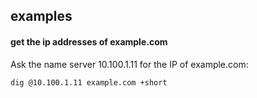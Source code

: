 ## examples

#### get the ip addresses of example.com

Ask the name server 10.100.1.11 for the IP of example.com:
```
dig @10.100.1.11 example.com +short
```
